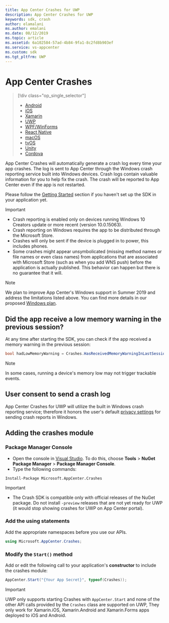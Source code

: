 ```yaml
---
title: App Center Crashes for UWP
description: App Center Crashes for UWP
keywords: sdk, crash
author: elamalani
ms.author: emalani
ms.date: 08/12/2019
ms.topic: article
ms.assetid: 6a102584-57ad-4b84-9fa1-8c2fd8b903ef
ms.service: vs-appcenter
ms.custom: sdk
ms.tgt_pltfrm: UWP
---
```


# App Center Crashes

> [!div  class="op_single_selector"]
> * [Android](android.md)
> * [iOS](ios.md)
> * [Xamarin](xamarin.md)
> * [UWP](uwp.md)
> * [WPF/WinForms](wpf-winforms.md)
> * [React Native](react-native.md)
> * [macOS](macos.md)
> * [tvOS](tvos.md)
> * [Unity](unity.md)
> * [Cordova](cordova.md)

App Center Crashes will automatically generate a crash log every time your app crashes. The log is sent to App Center through the Windows crash reporting service built into Windows devices. Crash logs contain valuable information for you to help fix the crash. The crash will be reported to App Center even if the app is not restarted.

Please follow the [Getting Started](~/sdk/getting-started/uwp.md) section if you haven't set up the SDK in your application yet.

> [!IMPORTANT]
> * Crash reporting is enabled only on devices running Windows 10 Creators update or more recent (version 10.0.15063).
> * Crash reporting on Windows requires the app to be distributed through the Microsoft Store.
> * Crashes will only be sent if the device is plugged in to power, this includes phones.
> * Some crashes might appear unsymbolicated (missing method names or file names or even class names) from applications that are associated with Microsoft Store (such as when you add WNS push) before the application is actually published. This behavior can happen but there is no guarantee that it will.

> [!NOTE]
> We plan to improve App Center's Windows support in Summer 2019 and address the limitations listed above. You can find more details in our proposed [Windows plan](https://github.com/microsoft/appcenter/blob/specs/specs/2019-04/Windows-Plan.md).

## Did the app receive a low memory warning in the previous session?

At any time after starting the SDK, you can check if the app received a memory warning in the previous session:

```csharp
bool hadLowMemoryWarning = Crashes.HasReceivedMemoryWarningInLastSessionAsync().Result;
```

> [!NOTE]
> In some cases, running a device's memory low may not trigger trackable events.

## User consent to send a crash log

App Center Crashes for UWP will utilize the built in Windows crash reporting service; therefore it honors the user's default [privacy settings](https://privacy.microsoft.com/windows-10-feedback-diagnostics-and-privacy) for sending crash reports in Windows.

## Adding the crashes module

### Package Manager Console

* Open the console in [Visual Studio](https://visualstudio.microsoft.com/vs/). To do this, choose **Tools** > **NuGet Package Manager** > **Package Manager Console**.
* Type the following commands:

```shell
Install-Package Microsoft.AppCenter.Crashes
```

> [!IMPORTANT]
> * The Crash SDK is compatible only with official releases of the NuGet package. Do not install `-preview` releases that are not yet ready for UWP (it would stop showing crashes for UWP on App Center portal).

### Add the using statements

Add the appropriate namespaces before you use our APIs.

```csharp
using Microsoft.AppCenter.Crashes;
```

### Modify the `Start()` method

Add or edit the following call to your application's **constructor** to include the crashes module:

```csharp
AppCenter.Start("{Your App Secret}", typeof(Crashes));
```

> [!IMPORTANT]
> UWP only supports starting Crashes with `AppCenter.Start` and none of the other API calls provided by the `Crashes` class are supported on UWP, They only work for Xamarin.iOS, Xamarin.Android and Xamarin.Forms apps deployed to iOS and Android.
